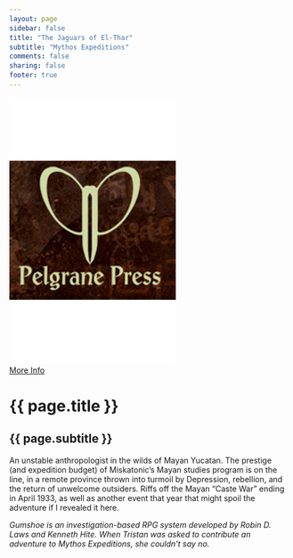 ```yaml
---
layout: page
sidebar: false
title: "The Jaguars of El-Thar"
subtitle: "Mythos Expeditions"
comments: false
sharing: false
footer: true
---
```


 <div class="row spotlight">
   <div class="small-12 medium-4 text-center left spotlight-left">
<a href="http://www.pelgranepress.com/?p=11083"><img src="/images/games/pelgrane-press.jpg" alt="Pelgrane Press Logo" class="spotlight-cover box-shadow"></a>
 <div class="small-12 columns">
   <a href="http://www.pelgranepress.com/?p=11083" class="button large info radius">More Info</a> 
  </div>
   </div>
   <div class="small-12 medium-8 spotlight-blurb right">
   <h1>{{ page.title }}</h1>
   <h2 class="subheader">{{ page.subtitle }}</h2>
<p>An unstable anthropologist in the wilds of Mayan Yucatan. The prestige (and expedition budget) of Miskatonic’s Mayan studies program is on the line, in a remote province thrown into turmoil by Depression, rebellion, and the return of unwelcome outsiders. Riffs off the Mayan “Caste War” ending in April 1933, as well as another event that year that might spoil the adventure if I revealed it here.</p>
<p><em>Gumshoe is an investigation-based RPG system developed by Robin D. Laws and Kenneth Hite.  When Tristan was asked to contribute an adventure to Mythos Expeditions, she couldn't say no.</em></p>
  <div class="small-12 columns widget4">
  </div>
   </div>
  </div>